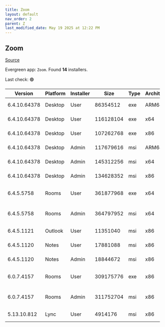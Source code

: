 ```yaml
---
title: Zoom
layout: default
nav_order: 2
parent: Z
last_modified_date: May 19 2025 at 12:22 PM
---
```


## Zoom

[Source](https://zoom.us/download)

Evergreen app: `Zoom`. Found **14** installers.

Last check: 🟢

| Version      | Platform | Installer | Size      | Type | Architecture | URI                                                                                                                                          |
| ------------ | -------- | --------- | --------- | ---- | ------------ | -------------------------------------------------------------------------------------------------------------------------------------------- |
| 6.4.10.64378 | Desktop  | User      | 86354512  | exe  | ARM64        | [https://cdn.zoom.us/prod/6.4.10.64378/arm64/ZoomInstallerFull.exe](https://cdn.zoom.us/prod/6.4.10.64378/arm64/ZoomInstallerFull.exe)       |
| 6.4.10.64378 | Desktop  | User      | 116128104 | exe  | x64          | [https://cdn.zoom.us/prod/6.4.10.64378/x64/ZoomInstallerFull.exe](https://cdn.zoom.us/prod/6.4.10.64378/x64/ZoomInstallerFull.exe)           |
| 6.4.10.64378 | Desktop  | User      | 107262768 | exe  | x86          | [https://cdn.zoom.us/prod/6.4.10.64378/ZoomInstallerFull.exe](https://cdn.zoom.us/prod/6.4.10.64378/ZoomInstallerFull.exe)                   |
| 6.4.10.64378 | Desktop  | Admin     | 117679616 | msi  | ARM64        | [https://cdn.zoom.us/prod/6.4.10.64378/arm64/ZoomInstallerFull.msi](https://cdn.zoom.us/prod/6.4.10.64378/arm64/ZoomInstallerFull.msi)       |
| 6.4.10.64378 | Desktop  | Admin     | 145312256 | msi  | x64          | [https://cdn.zoom.us/prod/6.4.10.64378/x64/ZoomInstallerFull.msi](https://cdn.zoom.us/prod/6.4.10.64378/x64/ZoomInstallerFull.msi)           |
| 6.4.10.64378 | Desktop  | Admin     | 134628352 | msi  | x86          | [https://cdn.zoom.us/prod/6.4.10.64378/ZoomInstallerFull.msi](https://cdn.zoom.us/prod/6.4.10.64378/ZoomInstallerFull.msi)                   |
| 6.4.5.5758   | Rooms    | User      | 361877968 | exe  | x64          | [https://cdn.zoom.us/prod/6.4.5.5758/x64/zoomrooms-6.4.5.5758-x64.exe](https://cdn.zoom.us/prod/6.4.5.5758/x64/zoomrooms-6.4.5.5758-x64.exe) |
| 6.4.5.5758   | Rooms    | Admin     | 364797952 | msi  | x64          | [https://cdn.zoom.us/prod/6.4.5.5758/x64/zoomrooms-6.4.5.5758-x64.msi](https://cdn.zoom.us/prod/6.4.5.5758/x64/zoomrooms-6.4.5.5758-x64.msi) |
| 6.4.5.1121   | Outlook  | User      | 11351040  | msi  | x86          | [https://cdn.zoom.us/prod/6.4.5.1121/ZoomOutlookPluginSetup.msi](https://cdn.zoom.us/prod/6.4.5.1121/ZoomOutlookPluginSetup.msi)             |
| 6.4.5.1120   | Notes    | User      | 17881088  | msi  | x86          | [https://cdn.zoom.us/prod/6.4.5.1120/ZoomNotesPluginSetup.msi](https://cdn.zoom.us/prod/6.4.5.1120/ZoomNotesPluginSetup.msi)                 |
| 6.4.5.1120   | Notes    | Admin     | 18844672  | msi  | x86          | [https://cdn.zoom.us/prod/6.4.5.1120/ZoomNotesPluginAdminTool.msi](https://cdn.zoom.us/prod/6.4.5.1120/ZoomNotesPluginAdminTool.msi)         |
| 6.0.7.4157   | Rooms    | User      | 309175776 | exe  | x86          | [https://cdn.zoom.us/prod/6.0.7.4157/zoomrooms-6.0.7.4157-x86.exe](https://cdn.zoom.us/prod/6.0.7.4157/zoomrooms-6.0.7.4157-x86.exe)         |
| 6.0.7.4157   | Rooms    | Admin     | 311752704 | msi  | x86          | [https://cdn.zoom.us/prod/6.0.7.4157/zoomrooms-6.0.7.4157-x86.msi](https://cdn.zoom.us/prod/6.0.7.4157/zoomrooms-6.0.7.4157-x86.msi)         |
| 5.13.10.812  | Lync     | User      | 4914176   | msi  | x86          | [https://cdn.zoom.us/prod/5.13.10.812/ZoomLyncPluginSetup.msi](https://cdn.zoom.us/prod/5.13.10.812/ZoomLyncPluginSetup.msi)                 |
